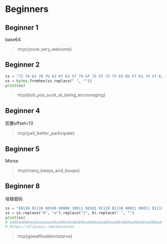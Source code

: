 # Beginners

## Beginner 1

base64

> rtcp{youre_very_welcome}

## Beginner 2

```python
ss = "72 74 63 70 7b 62 6f 62 5f 79 6f 75 5f 73 75 63 6b 5f 61 74 5f 62 65 69 6e 67 5f 65 6e 63 6f 75 72 61 67 69 6e 67 7d"
ss = bytes.fromhex(ss.replace(" ", ""))
print(ss)
```

> rtcp{bob_you_suck_at_being_encouraging}

## Beginner 4

凯撒offset=13

> rtcp{yall_better_participate}

## Beginner 5

Morse

> rtcp{many_beeps_and_boops}

## Beginner 8

培根密码

```python
ss = "00110 01110 00100 00000 10011 00101 01110 01110 00011 00011 01110 01101 10011 10010 10011 00000 10001 10101 00100"
ss = ss.replace("0", "a").replace("1", b).replace(" ", "")
print(ss)
# aabbaabbbaaabaaaaaaabaabbaabababbbaabbbaaaabbaaabbabbbaabbabbaabbbaababaabbaaaaabaaabbababaabaa
# https://aliyunvi.com/baconian
```

> rtcp{goeatfooddontstarve}